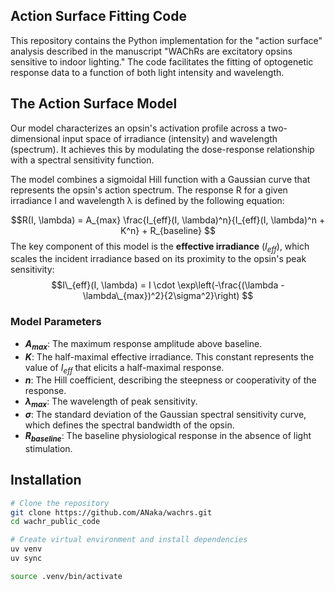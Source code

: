
## Action Surface Fitting Code
This repository contains the Python implementation for the "action surface" analysis described in the manuscript "WAChRs are excitatory opsins sensitive to indoor lighting." The code facilitates the fitting of optogenetic response data to a function of both light intensity and wavelength.

## The Action Surface Model
Our model characterizes an opsin's activation profile across a two-dimensional input space of irradiance (intensity) and wavelength (spectrum). It achieves this by modulating the dose-response relationship with a spectral sensitivity function.

The model combines a sigmoidal Hill function with a Gaussian curve that represents the opsin's action spectrum. The response R for a given irradiance I and wavelength λ is defined by the following equation:

$$R(I, \lambda) = A_{max} \frac{I_{eff}(I, \lambda)^n}{I_{eff}(I, \lambda)^n + K^n} + R_{baseline} $$The key component of this model is the **effective irradiance** ($I_{eff}$), which scales the incident irradiance based on its proximity to the opsin's peak sensitivity: $$I\_{eff}(I, \lambda) = I \cdot \exp\left(-\frac{(\lambda - \lambda\_{max})^2}{2\sigma^2}\right) $$

### Model Parameters 

- **$A_{max}$**: The maximum response amplitude above baseline. 
- **$K$**: The half-maximal effective irradiance. This constant represents the value of $I_{eff}$ that elicits a half-maximal response. 
- **$n$**: The Hill coefficient, describing the steepness or cooperativity of the response. 
- **$\lambda_{max}$**: The wavelength of peak sensitivity. 
- **$\sigma$**: The standard deviation of the Gaussian spectral sensitivity curve, which defines the spectral bandwidth of the opsin.
- **$R_{baseline}$**: The baseline physiological response in the absence of light stimulation.

## Installation

```bash
# Clone the repository
git clone https://github.com/ANaka/wachrs.git
cd wachr_public_code

# Create virtual environment and install dependencies
uv venv
uv sync

source .venv/bin/activate
```